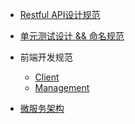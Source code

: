 * [Restful API设计规范](../guide/spec/restfull-api-design-spec.md)

* [单元测试设计 && 命名规范]()

* 前端开发规范

    - [Client](https://github.com/idcf-boat-house/boat-house/tree/master/client/web)
    - [Management](https://github.com/idcf-boat-house/boat-house/tree/master/management/web)

* [微服务架构](../guide/micro-service/micro-service.md)


